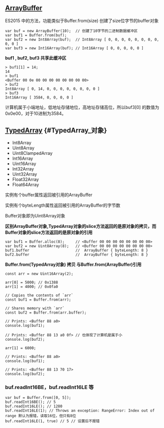 ## [ArrayBuffer](https://developer.mozilla.org/zh-CN/docs/Web/JavaScript/Reference/Global_Objects/ArrayBuffer)

ES2015 中的方法，功能类似于Buffer.from\(size\) 创建了size位字节的buffer对象

```
var buf = new ArrayBuffer(10);  // 创建了10字节的二进制数据缓冲区
var buf1 = Buffer.from(buf);
var buf2 = new Int8Array(buf);  // Int8Array [ 0, 0, 0, 0, 0, 0, 0, 0, 0, 0 ]
var buf3 = new Int16Array(buf); // Int16Array [ 0, 0, 0, 0, 0 ]
```

**buf1 , buf2, buf3 共享此缓冲区**

```
> buf1[1] = 14;
14
> buf1
<Buffer 00 0e 00 00 00 00 00 00 00 00>
> buf2
Int8Array [ 0, 14, 0, 0, 0, 0, 0, 0, 0, 0 ]
> buf3
Int16Array [ 3584, 0, 0, 0, 0 ]
```

计算机属于小端地址，低地址存储地位，高地址存储高位，所以buf3\[0\] 的数值为 0x0e00，对于10进制为3584。

## [TypedArray](https://developer.mozilla.org/zh-CN/docs/Web/JavaScript/Reference/Global_Objects/TypedArray) {#TypedArray_对象}

* Int8Array
* Uint8Array
* Uint8ClampedArray
* Int16Array
* Uint16Array
* Int32Array
* Uint32Array
* Float32Array
* Float64Array

实例有个buffer属性返回被引用的ArrayBuffer

实例有个byteLength属性返回被引用的ArrayBuffer的字节数



Buffer对象即为Uint8Array对象

**区别ArrayBuffer对象,TypedArray对象的slice方法返回的是原对象的拷贝，而Buffer对象的slice方法返回的是原对象的引用**

```
var buf1 = Buffer.alloc(8);     // <Buffer 00 00 00 00 00 00 00 00>
var buf2 = new Uint8Array(8);   // <Buffer 00 00 00 00 00 00 00 00>
buf1.buffer                     //  ArrayBuffer { byteLength: 8 }
buf2.buffer                     //  ArrayBuffer { byteLength: 8 }
```

**Buffer.from\(TypedArray对象\) 拷贝 与Buffer.from\(ArrayBuffer\)引用**

    const arr = new Uint16Array(2);

    arr[0] = 5000; // 0x1388
    arr[1] = 4000; // 0x0fa0

    // Copies the contents of `arr`
    const buf1 = Buffer.from(arr);

    // Shares memory with `arr`
    const buf2 = Buffer.from(arr.buffer);

    // Prints: <Buffer 88 a0>
    console.log(buf1);

    // Prints: <Buffer 88 13 a0 0f> // 也体现了计算机是属于小
    console.log(buf2);

    arr[1] = 6000;

    // Prints: <Buffer 88 a0>
    console.log(buf1);

    // Prints: <Buffer 88 13 70 17>
    console.log(buf2);

### buf.readInt16BE，buf.readInt16LE 等

```
var buf = Buffer.from([0, 5]);
buf.readInt16BE(); // 5
buf.readInt16LE(); // 1280
buf.readInt16LE(1); // Throws an exception: RangeError: Index out of range 默认为报错，读取16位，但只有8位
buf.readInt16LE(1, true) // 5 // 设置后不报错
```




